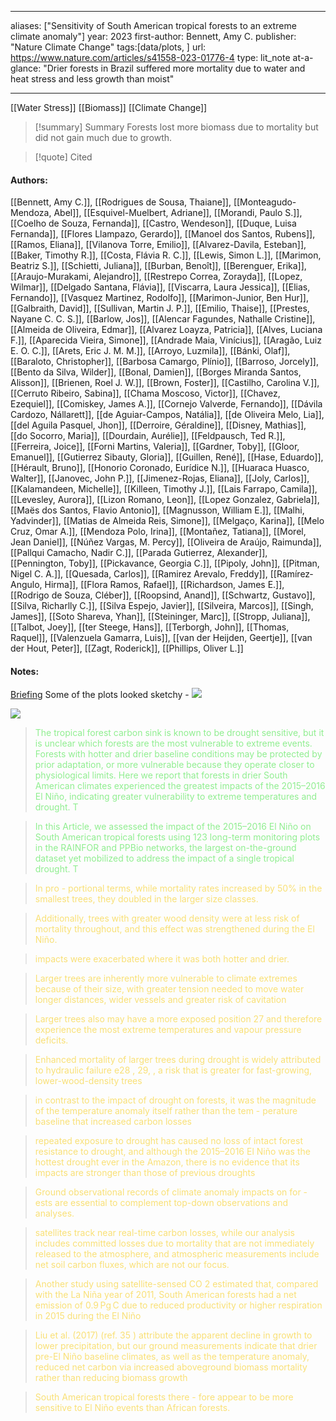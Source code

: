   
---
aliases: ["Sensitivity of South American tropical forests to an extreme climate anomaly"] 
year: 2023 
first-author: Bennett, Amy C.
publisher: "Nature Climate Change" 
tags:[data/plots, ]
url: https://www.nature.com/articles/s41558-023-01776-4 
type: lit_note
at-a-glance: "Drier forests in Brazil suffered more mortality due to water and heat stress and less growth than moist"

--- 

 [[Water Stress]] [[Biomass]] [[Climate Change]]

>[!summary] Summary
>Forests lost more biomass due to mortality but did not gain much due to growth.

>[!quote] Cited
#### Authors:
[[Bennett, Amy C.]], [[Rodrigues de Sousa, Thaiane]], [[Monteagudo-Mendoza, Abel]], [[Esquivel-Muelbert, Adriane]], [[Morandi, Paulo S.]], [[Coelho de Souza, Fernanda]], [[Castro, Wendeson]], [[Duque, Luisa Fernanda]], [[Flores Llampazo, Gerardo]], [[Manoel dos Santos, Rubens]], [[Ramos, Eliana]], [[Vilanova Torre, Emilio]], [[Alvarez-Davila, Esteban]], [[Baker, Timothy R.]], [[Costa, Flávia R. C.]], [[Lewis, Simon L.]], [[Marimon, Beatriz S.]], [[Schietti, Juliana]], [[Burban, Benoît]], [[Berenguer, Erika]], [[Araujo-Murakami, Alejandro]], [[Restrepo Correa, Zorayda]], [[Lopez, Wilmar]], [[Delgado Santana, Flávia]], [[Viscarra, Laura Jessica]], [[Elias, Fernando]], [[Vasquez Martinez, Rodolfo]], [[Marimon-Junior, Ben Hur]], [[Galbraith, David]], [[Sullivan, Martin J. P.]], [[Emilio, Thaise]], [[Prestes, Nayane C. C. S.]], [[Barlow, Jos]], [[Alencar Fagundes, Nathalle Cristine]], [[Almeida de Oliveira, Edmar]], [[Alvarez Loayza, Patricia]], [[Alves, Luciana F.]], [[Aparecida Vieira, Simone]], [[Andrade Maia, Vinícius]], [[Aragão, Luiz E. O. C.]], [[Arets, Eric J. M. M.]], [[Arroyo, Luzmila]], [[Bánki, Olaf]], [[Baraloto, Christopher]], [[Barbosa Camargo, Plínio]], [[Barroso, Jorcely]], [[Bento da Silva, Wilder]], [[Bonal, Damien]], [[Borges Miranda Santos, Alisson]], [[Brienen, Roel J. W.]], [[Brown, Foster]], [[Castilho, Carolina V.]], [[Cerruto Ribeiro, Sabina]], [[Chama Moscoso, Victor]], [[Chavez, Ezequiel]], [[Comiskey, James A.]], [[Cornejo Valverde, Fernando]], [[Dávila Cardozo, Nállarett]], [[de Aguiar-Campos, Natália]], [[de Oliveira Melo, Lia]], [[del Aguila Pasquel, Jhon]], [[Derroire, Géraldine]], [[Disney, Mathias]], [[do Socorro, Maria]], [[Dourdain, Aurélie]], [[Feldpausch, Ted R.]], [[Ferreira, Joice]], [[Forni Martins, Valeria]], [[Gardner, Toby]], [[Gloor, Emanuel]], [[Gutierrez Sibauty, Gloria]], [[Guillen, René]], [[Hase, Eduardo]], [[Hérault, Bruno]], [[Honorio Coronado, Eurídice N.]], [[Huaraca Huasco, Walter]], [[Janovec, John P.]], [[Jimenez-Rojas, Eliana]], [[Joly, Carlos]], [[Kalamandeen, Michelle]], [[Killeen, Timothy J.]], [[Lais Farrapo, Camila]], [[Levesley, Aurora]], [[Lizon Romano, Leon]], [[Lopez Gonzalez, Gabriela]], [[Maës dos Santos, Flavio Antonio]], [[Magnusson, William E.]], [[Malhi, Yadvinder]], [[Matias de Almeida Reis, Simone]], [[Melgaço, Karina]], [[Melo Cruz, Omar A.]], [[Mendoza Polo, Irina]], [[Montañez, Tatiana]], [[Morel, Jean Daniel]], [[Núñez Vargas, M. Percy]], [[Oliveira de Araújo, Raimunda]], [[Pallqui Camacho, Nadir C.]], [[Parada Gutierrez, Alexander]], [[Pennington, Toby]], [[Pickavance, Georgia C.]], [[Pipoly, John]], [[Pitman, Nigel C. A.]], [[Quesada, Carlos]], [[Ramirez Arevalo, Freddy]], [[Ramírez‐Angulo, Hirma]], [[Flora Ramos, Rafael]], [[Richardson, James E.]], [[Rodrigo de Souza, Cléber]], [[Roopsind, Anand]], [[Schwartz, Gustavo]], [[Silva, Richarlly C.]], [[Silva Espejo, Javier]], [[Silveira, Marcos]], [[Singh, James]], [[Soto Shareva, Yhan]], [[Steininger, Marc]], [[Stropp, Juliana]], [[Talbot, Joey]], [[ter Steege, Hans]], [[Terborgh, John]], [[Thomas, Raquel]], [[Valenzuela Gamarra, Luis]], [[van der Heijden, Geertje]], [[van der Hout, Peter]], [[Zagt, Roderick]], [[Phillips, Oliver L.]]

#### Notes:

[Briefing](https://www.nature.com/articles/s41558-023-01777-3)
Some of the plots looked sketchy - 
![](https://i.imgur.com/6rqyII8.png)

![](https://i.imgur.com/c3V1FTW.png)

    
> <span style="color: #90EE90">The tropical forest carbon sink is known to be drought sensitive, but it is unclear which forests are the most vulnerable to extreme events. Forests with hotter and drier baseline conditions may be protected by prior adaptation, or more vulnerable because they operate closer to physiological limits. Here we report that forests in drier South American climates experienced the greatest impacts of the 2015–2016 El Niño, indicating greater vulnerability to extreme temperatures and drought. T</span>
    

    
> <span style="color: #90EE90">In this Article, we assessed the impact of the 2015–2016 El Niño on South American tropical forests using 123 long-term monitoring plots in the RAINFOR and PPBio networks, the largest on-the-ground dataset yet mobilized to address the impact of a single tropical drought. T</span>
    

    


    
> <span style="color: #F9E076">In pro - portional terms, while mortality rates increased by 50% in the smallest trees, they doubled in the larger size classes.</span>
    

    
> <span style="color: #F9E076">Additionally, trees with greater wood density were at less risk of mortality throughout, and this effect was strengthened during the El Niño.</span>
    

    
> <span style="color: #F9E076">impacts were exacerbated where it was both hotter and drier.</span>
    

    
> <span style="color: #F9E076">Larger trees are inherently more vulnerable to climate extremes because of their size, with greater tension needed to move water longer distances, wider vessels and greater risk of cavitation</span>
    

    
> <span style="color: #F9E076">Larger trees also may have a more exposed position 27 and therefore experience the most extreme temperatures and vapour pressure deficits.</span>
    

    
> <span style="color: #F9E076">Enhanced mortality of larger trees during drought is widely attributed to hydraulic failure e28 , 29, , a risk that is greater for fast-growing, lower-wood-density trees</span>
    

    
> <span style="color: #F9E076">in contrast to the impact of drought on forests, it was the magnitude of the temperature anomaly itself rather than the tem - perature baseline that increased carbon losses</span>
    

    
> <span style="color: #F9E076">repeated exposure to drought has caused no loss of intact forest resistance to drought, and although the 2015–2016 El Niño was the hottest drought ever in the Amazon, there is no evidence that its impacts are stronger than those of previous droughts</span>
    

    
> <span style="color: #F9E076">Ground observational records of climate anomaly impacts on for - ests are essential to complement top-down observations and analyses.</span>
    

    
> <span style="color: #F9E076">satellites track near real-time carbon losses, while our analysis includes committed losses due to mortality that are not immediately released to the atmosphere, and atmospheric measurements include net soil carbon fluxes, which are not our focus.</span>
    

    
> <span style="color: #F9E076">Another study using satellite-sensed CO 2 estimated that, compared with the La Niña year of 2011, South American forests had a net emission of 0.9 Pg C due to reduced productivity or higher respiration in 2015 during the El Niño</span>
    

    
> <span style="color: #F9E076">Liu et al. (2017) (ref. 35 ) attribute the apparent decline in growth to lower precipitation, but our ground measurements indicate that drier pre-El Niño baseline climates, as well as the temperature anomaly, reduced net carbon via increased aboveground biomass mortality rather than reducing biomass growth</span>
    

    
> <span style="color: #F9E076">South American tropical forests there - fore appear to be more sensitive to El Niño events than African forests.</span>
    


